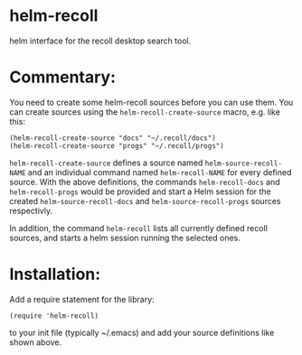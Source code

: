 helm-recoll
===========

helm interface for the recoll desktop search tool.


Commentary:
===========

You need to create some helm-recoll sources before you can use them.
You can create sources using the `helm-recoll-create-source` macro,
e.g. like this:

```elisp
(helm-recoll-create-source "docs" "~/.recoll/docs")
(helm-recoll-create-source "progs" "~/.recoll/progs")
```

`helm-recoll-create-source` defines a source named
`helm-source-recoll-NAME` and an individual command named
`helm-recoll-NAME` for every defined source.  With the above
definitions, the commands `helm-recoll-docs` and `helm-recoll-progs`
would be provided and start a Helm session for the created
`helm-source-recoll-docs` and `helm-source-recoll-progs` sources
respectivly.

In addition, the command `helm-recoll` lists all currently defined
recoll sources, and starts a helm session running the selected ones.


Installation:
=============

Add a require statement for the library:

```elisp
(require 'helm-recoll)
```

to your init file (typically ~/.emacs) and add your source definitions
like shown above.
